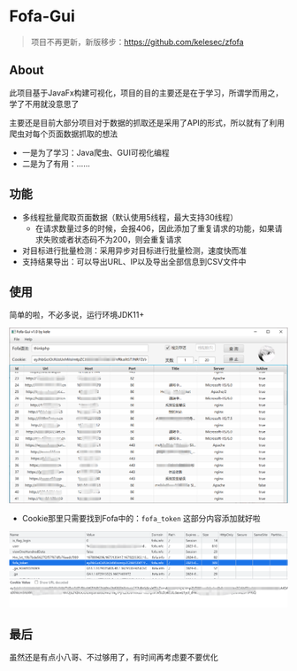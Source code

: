 # Fofa-Gui

> 项目不再更新，新版移步：https://github.com/kelesec/zfofa

## About

此项目基于JavaFx构建可视化，项目的目的主要还是在于学习，所谓学而用之，学了不用就没意思了

主要还是目前大部分项目对于数据的抓取还是采用了API的形式，所以就有了利用爬虫对每个页面数据抓取的想法

- 一是为了学习：Java爬虫、GUI可视化编程
- 二是为了有用：……



## 功能

- 多线程批量爬取页面数据（默认使用5线程，最大支持30线程）
  - 在请求数量过多的时候，会报406，因此添加了重复请求的功能，如果请求失败或者状态码不为200，则会重复请求
- 对目标进行批量检测：采用异步对目标进行批量检测，速度快而准
- 支持结果导出：可以导出URL、IP以及导出全部信息到CSV文件中





## 使用

简单的啦，不必多说，运行环境JDK11+

![](images/image-20230321235715983.png)



- Cookie那里只需要找到Fofa中的：`fofa_token` 这部分内容添加就好啦

![](images/image-20230321235157436.png)



## 最后

虽然还是有点小八哥、不过够用了，有时间再考虑要不要优化
